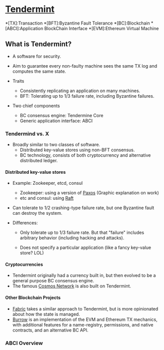 ﻿# [Tendermint](https://tendermint.com)

*[TX]:Transaction
*[BFT]:Byzantine Fault Tolerance
*[BC]:Blockchain
*[ABCI]:Application BlockChain Interface
*[EVM]:Ethereum Virtual Machine

## What is Tendermint?

- A software for security.

- Aim to guarantee every non-faulty machine sees the same TX log and computes the same state.

- Traits
	- Consistently replicating an application on many machines.
	- BFT: Tolerating up to 1/3 failure rate, including Byzantine failures.

- Two chief components
	- BC consensus engine: Tendermine Core
	- Generic application interface: ABCI

### Tendermind vs. X
- Broadly similar to two classes of software.
	- Distributed key-value stores using non-BFT consensus.
	- BC technology, consists of both cryptocurrency and alternative distributed ledger.

#### Distributed key-value stores
- Example: Zookeeper, etcd, consul
	- Zookeeper: using a version of [Paxos](https://en.wikipedia.org/wiki/Paxos_(computer_science)) (Graphic explanation on work)
	- etc and consul: using [Raft](https://en.wikipedia.org/wiki/Raft_(computer_science))

- Can tolerate to 1/2 crashing-type failure rate, but one Byzantine fault can destroy the system.

- Differences:
	- Only tolerate up to 1/3 failure rate.
			But that "failure" includes arbitrary behavior (including hacking and attacks).
	
	- Does not specify a particular application (like a fancy key-value store? LOL)

#### Cryptocurrencies
- Tendermint originally had a currency built in, but then evolved to be a general purpose BC consensus engine.
- The famous [Cosmos Network](http://cosmos.network/) is also built on Tendermint.

#### Other Blockchain Projects
-  	[Fabric](https://github.com/hyperledger/fabric) takes a similar approach to Tendermint, but is more opinionated about how the state is managed.
- [Burrow](https://github.com/hyperledger/burrow) is an implementation of the EVM and Ethereum TX mechanics, with additional features for a name-registry, permissions, and native contracts, and an alternative BC API.

### ABCI Overview
